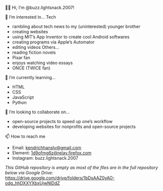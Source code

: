 👋🏼 Hi, I’m @buzz.lightsnack.2007! 

👀 I’m interested in…
Tech
- rambling about tech news to my (uninterested) younger brother
- creating websites
- using MIT’s App Inventor to create cool Android softwares
- creating programs via Apple’s Automator
- editing videos
Others...
- reading fiction novels
- Pixar fan
- enjoys watching video essays
- ONCE (TWICE fan)

🌱 I’m currently learning…
- HTML
- CSS
- JavaScript
- Python

💞️ I’m looking to collaborate on…
- open-source projects to speed up one’s workflow
- developing websites for nonprofits and open-source projects

📫 How to reach me
- Email: kendrichhansly@gmail.com
- Element: 1d9ofmg6z@relay.firefox.com
- Instagram: buzz.lightsnack.2007

_This GitHub repository is empty as most of the files are in the full repository below via Google Drive:_
https://drive.google.com/drive/folders/1bDsAAZ0yAO-odg_hhDXXYXbxUjwNlDdZ

<!---
buzz-lightsnack-2007/buzz-lightsnack-2007 is a ✨ special ✨ repository because its `README.md` (this file) appears on your GitHub profile.
You can click the Preview link to take a look at your changes.
--->
